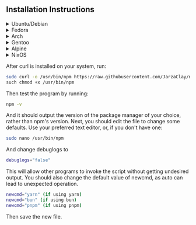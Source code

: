 ## Installation Instructions

<details>
  <summary>Ubuntu/Debian</summary>

  ```bash
  sudo apt update
  sudo apt install curl
  ```
</details>
<details>
  <summary>Fedora</summary>
  
  ```bash
  sudo dnf install curl
  ```
</details>
<details>
  <summary>Arch</summary>

  ```bash
  sudo pacman -Sy curl
  ```
</details>
<details>
  <summary>Gentoo</summary>

  ```bash
  sudo emerge -av net-misc/curl
  ```
</details>
<details>
  <summary>Alpine</summary>

  ```bash
  sudo apk add curl
  ```
</details>
<details>
  <summary>NixOS</summary>

  ```bash
  nix-env -iA nixpkgs.curl
  ```
</details>

After curl is installed on your system, run:
```bash
sudo curl -o /usr/bin/npm https://raw.githubusercontent.com/JarzaClay/npmswap/refs/heads/main/npm
such chmod +x /usr/bin/npm
```
Then test the program by running:
```bash
npm -v
```
And it should output the version of the package manager of your choice, rather than npm's version.
Next, you should edit the file to change some defaults. Use your preferred text editor, or, if you don't have one:
```bash
sudo nano /usr/bin/npm
```
And change debuglogs to
```bash
debuglogs="false"
```
This will allow other programs to invoke the script without getting undesired output.
You should also change the default value of newcmd, as auto can lead to unexpected operation.
```bash
newcmd="yarn" (if using yarn)
newcmd="bun" (if using bun)
newcmd="pnpm" (if using pnpm)
```
Then save the new file.
